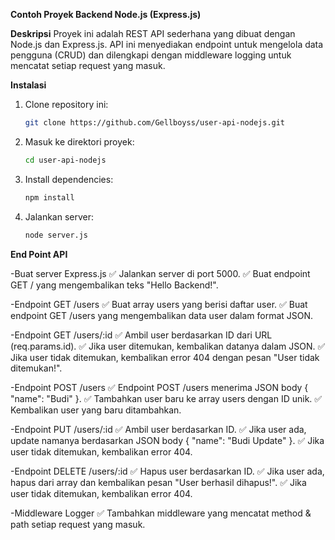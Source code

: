 **Contoh Proyek Backend Node.js (Express.js)**

**Deskripsi**
Proyek ini adalah REST API sederhana yang dibuat dengan Node.js dan Express.js. API ini menyediakan endpoint untuk mengelola data pengguna (CRUD) dan dilengkapi dengan middleware logging untuk mencatat setiap request yang masuk.

**Instalasi**
1. Clone repository ini:
   ```sh
   git clone https://github.com/Gellboyss/user-api-nodejs.git
   ```
2. Masuk ke direktori proyek:
   ```sh
   cd user-api-nodejs
   ```
3. Install dependencies:
   ```sh
   npm install
   ```
4. Jalankan server:
   ```sh
   node server.js
   ```
**End Point API**

-Buat server Express.js
✅ Jalankan server di port 5000.
✅ Buat endpoint GET / yang mengembalikan teks "Hello Backend!".

-Endpoint GET /users
✅ Buat array users yang berisi daftar user.
✅ Buat endpoint GET /users yang mengembalikan data user dalam format JSON.

-Endpoint GET /users/:id
✅ Ambil user berdasarkan ID dari URL (req.params.id).
✅ Jika user ditemukan, kembalikan datanya dalam JSON.
✅ Jika user tidak ditemukan, kembalikan error 404 dengan pesan "User tidak ditemukan!".

-Endpoint POST /users
✅ Endpoint POST /users menerima JSON body { "name": "Budi" }.
✅ Tambahkan user baru ke array users dengan ID unik.
✅ Kembalikan user yang baru ditambahkan.

-Endpoint PUT /users/:id
✅ Ambil user berdasarkan ID.
✅ Jika user ada, update namanya berdasarkan JSON body { "name": "Budi Update" }.
✅ Jika user tidak ditemukan, kembalikan error 404.

-Endpoint DELETE /users/:id
✅ Hapus user berdasarkan ID.
✅ Jika user ada, hapus dari array dan kembalikan pesan "User berhasil dihapus!".
✅ Jika user tidak ditemukan, kembalikan error 404.

-Middleware Logger
✅ Tambahkan middleware yang mencatat method & path setiap request yang masuk.
